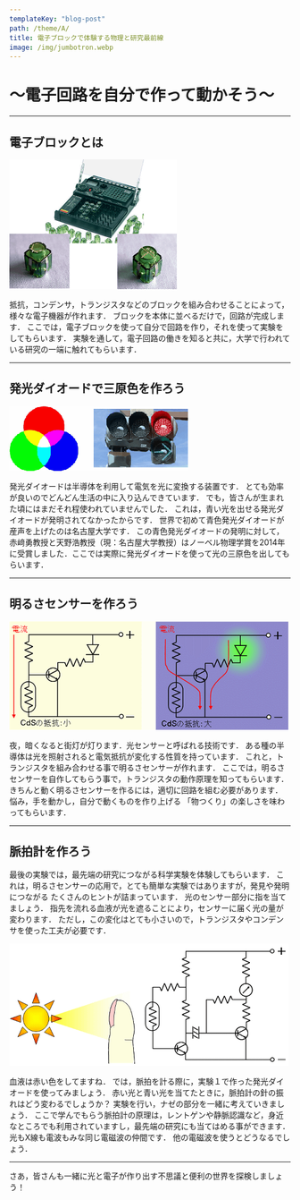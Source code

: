 ```yaml
---
templateKey: "blog-post"
path: /theme/A/
title: 電子ブロックで体験する物理と研究最前線
image: /img/jumbotron.webp
---
```

# ～電子回路を自分で作って動かそう～
----
## 電子ブロックとは

![電子ブロック](0.gif)

抵抗，コンデンサ，トランジスタなどのブロックを組み合わせることによって，様々な電子機器が作れます．
ブロックを本体に並べるだけで，回路が完成します．
ここでは，電子ブロックを使って自分で回路を作り，それを使って実験をしてもらいます．
実験を通して，電子回路の働きを知ると共に，大学で行われている研究の一端に触れてもらいます．

----

## 発光ダイオードで三原色を作ろう

![発光ダイオード](1.gif)

発光ダイオードは半導体を利用して電気を光に変換する装置です． とても効率が良いのでどんどん生活の中に入り込んできています． でも，皆さんが生まれた頃にはまだそれ程使われていませんでした． これは，青い光を出せる発光ダイオードが発明されてなかったからです． 世界で初めて青色発光ダイオードが産声を上げたのは名古屋大学です． この青色発光ダイオードの発明に対して，赤﨑勇教授と天野浩教授（現：名古屋大学教授）はノーベル物理学賞を2014年に受賞しました．ここでは実際に発光ダイオードを使って光の三原色を出してもらいます．

----

## 明るさセンサーを作ろう

![明るさセンサー](2.gif)

夜，暗くなると街灯が灯ります．光センサーと呼ばれる技術です． ある種の半導体は光を照射されると電気抵抗が変化する性質を持っています． これと，トランジスタを組み合わせる事で明るさセンサーが作れます． ここでは，明るさセンサーを自作してもらう事で，トランジスタの動作原理を知ってもらいます． きちんと動く明るさセンサーを作るには，適切に回路を組む必要があります． 悩み，手を動かし，自分で動くものを作り上げる 「物つくり」の楽しさを味わってもらいます．

----
## 脈拍計を作ろう

最後の実験では，最先端の研究につながる科学実験を体験してもらいます． これは，明るさセンサーの応用で，とても簡単な実験ではありますが，発見や発明につながる たくさんのヒントが詰まっています． 光のセンサー部分に指を当てましょう． 指先を流れる血液が光を遮ることにより，センサーに届く光の量が変わります． ただし，この変化はとても小さいので，トランジスタやコンデンサを使った工夫が必要です．

![脈拍計](3.gif)

血液は赤い色をしてますね． では，脈拍を計る際に，実験１で作った発光ダイオードを使ってみましょう． 赤い光と青い光を当てたときに，脈拍計の針の振れはどう変わるでしょうか？ 実験を行い，ナゼの部分を一緒に考えていきましょう． ここで学んでもらう脈拍計の原理は，レントゲンや静脈認識など，身近なところでも利用されていますし，最先端の研究にも当てはめる事ができます． 光もX線も電波もみな同じ電磁波の仲間です． 他の電磁波を使うとどうなるでしょう．

----


さあ，皆さんも一緒に光と電子が作り出す不思議と便利の世界を探検しましょう！